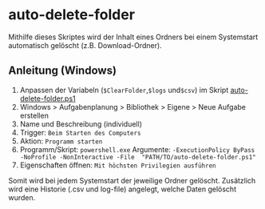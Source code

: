 # auto-delete-folder

Mithilfe dieses Skriptes wird der Inhalt eines Ordners bei einem Systemstart automatisch gelöscht (z.B. Download-Ordner).

## Anleitung (Windows)

1. Anpassen der Variabeln (`$ClearFolder`,`$logs` und`$csv`) im Skript [auto-delete-folder.ps1](auto-delete-folder.ps1)
2. Windows > Aufgabenplanung > Bibliothek > Eigene > Neue Aufgabe erstellen
3. Name und Beschreibung (individuell)
4. Trigger: `Beim Starten des Computers`
5. Aktion: `Programm starten`
6. Programm/Skript: `powershell.exe`
Argumente: `-ExecutionPolicy ByPass -NoProfile -NonInteractive -File  "PATH/TO/auto-delete-folder.ps1"`
7. Eigenschaften öffnen: `Mit höchsten Privilegien ausführen`

Somit wird bei jedem Systemstart der jeweilige Ordner gelöscht. Zusätzlich wird eine Historie (.csv und log-file) angelegt, welche Daten gelöscht wurden.
